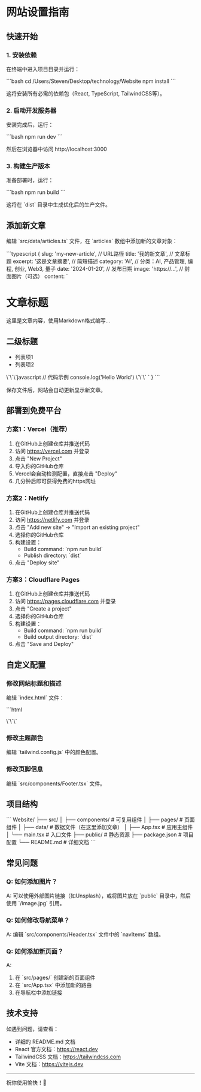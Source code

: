 # 网站设置指南

## 快速开始

### 1. 安装依赖

在终端中进入项目目录并运行：

\`\`\`bash
cd /Users/Steven/Desktop/technology/Website
npm install
\`\`\`

这将安装所有必需的依赖包（React, TypeScript, TailwindCSS等）。

### 2. 启动开发服务器

安装完成后，运行：

\`\`\`bash
npm run dev
\`\`\`

然后在浏览器中访问 http://localhost:3000

### 3. 构建生产版本

准备部署时，运行：

\`\`\`bash
npm run build
\`\`\`

这将在 \`dist\` 目录中生成优化后的生产文件。

## 添加新文章

编辑 \`src/data/articles.ts\` 文件，在 \`articles\` 数组中添加新的文章对象：

\`\`\`typescript
{
  slug: 'my-new-article',           // URL路径
  title: '我的新文章',              // 文章标题
  excerpt: '这是文章摘要',          // 简短描述
  category: 'AI',                   // 分类：AI, 产品管理, 编程, 创业, Web3, 量子
  date: '2024-01-20',              // 发布日期
  image: 'https://...',            // 封面图片（可选）
  content: \`
# 文章标题

这里是文章内容，使用Markdown格式编写...

## 二级标题

- 列表项1
- 列表项2

\\\`\\\`\\\`javascript
// 代码示例
console.log('Hello World')
\\\`\\\`\\\`
  \`
}
\`\`\`

保存文件后，网站会自动更新显示新文章。

## 部署到免费平台

### 方案1：Vercel（推荐）

1. 在GitHub上创建仓库并推送代码
2. 访问 https://vercel.com 并登录
3. 点击 "New Project"
4. 导入你的GitHub仓库
5. Vercel会自动检测配置，直接点击 "Deploy"
6. 几分钟后即可获得免费的https网址

### 方案2：Netlify

1. 在GitHub上创建仓库并推送代码
2. 访问 https://netlify.com 并登录
3. 点击 "Add new site" -> "Import an existing project"
4. 选择你的GitHub仓库
5. 构建设置：
   - Build command: \`npm run build\`
   - Publish directory: \`dist\`
6. 点击 "Deploy site"

### 方案3：Cloudflare Pages

1. 在GitHub上创建仓库并推送代码
2. 访问 https://pages.cloudflare.com 并登录
3. 点击 "Create a project"
4. 选择你的GitHub仓库
5. 构建设置：
   - Build command: \`npm run build\`
   - Build output directory: \`dist\`
6. 点击 "Save and Deploy"

## 自定义配置

### 修改网站标题和描述

编辑 \`index.html\` 文件：

\`\`\`html
<title>你的网站标题</title>
<meta name="description" content="你的网站描述" />
\`\`\`

### 修改主题颜色

编辑 \`tailwind.config.js\` 中的颜色配置。

### 修改页脚信息

编辑 \`src/components/Footer.tsx\` 文件。

## 项目结构

\`\`\`
Website/
├── src/
│   ├── components/      # 可复用组件
│   ├── pages/          # 页面组件
│   ├── data/           # 数据文件（在这里添加文章）
│   ├── App.tsx         # 应用主组件
│   └── main.tsx        # 入口文件
├── public/             # 静态资源
├── package.json        # 项目配置
└── README.md          # 详细文档
\`\`\`

## 常见问题

### Q: 如何添加图片？

A: 可以使用外部图片链接（如Unsplash），或将图片放在 \`public\` 目录中，然后使用 \`/image.jpg\` 引用。

### Q: 如何修改导航菜单？

A: 编辑 \`src/components/Header.tsx\` 文件中的 \`navItems\` 数组。

### Q: 如何添加新页面？

A: 
1. 在 \`src/pages/\` 创建新的页面组件
2. 在 \`src/App.tsx\` 中添加新的路由
3. 在导航栏中添加链接

## 技术支持

如遇到问题，请查看：
- 详细的 README.md 文档
- React 官方文档：https://react.dev
- TailwindCSS 文档：https://tailwindcss.com
- Vite 文档：https://vitejs.dev

---

祝你使用愉快！🚀
